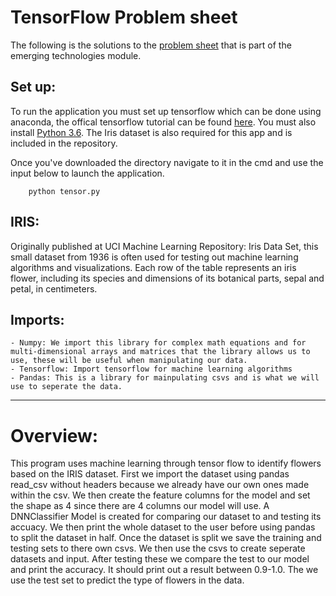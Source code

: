 # TensorFlow Problem sheet
The following is the solutions to the [problem sheet](https://github.com/emerging-technologies/emerging-technologies.github.io/blob/master/problems/tensorflow.md) that is part of the emerging technologies module.

## Set up:
To run the application you must set up tensorflow which can be done using anaconda, the offical tensorflow tutorial can be found [here](https://www.tensorflow.org/install/). You must also install [Python 3.6](https://anaconda.org/anaconda/python). The Iris dataset is also required for this app and is included in the repository.

Once you've downloaded the directory navigate to it in the cmd and use the input below to launch the application.
```
    python tensor.py
```

## IRIS:
Originally published at UCI Machine Learning Repository: Iris Data Set, this small dataset from 1936 is often used for testing out machine learning algorithms and visualizations. Each row of the table represents an iris flower, including its species and dimensions of its botanical parts, sepal and petal, in centimeters.

## Imports:
    - Numpy: We import this library for complex math equations and for multi-dimensional arrays and matrices that the library allows us to use, these will be useful when manipulating our data.
    - Tensorflow: Import tensorflow for machine learning algorithms 
    - Pandas: This is a library for mainpulating csvs and is what we will use to seperate the data. 
    
---

# Overview:
This program uses machine learning through tensor flow to identify flowers based on the IRIS dataset. First we import the dataset using pandas read_csv without headers because we already have our own ones made within the csv. We then create the feature columns for the model and set the shape as 4 since there are 4 columns our model will use. A DNNClassifier Model is created for comparing our dataset to and testing its accuacy. We then print the whole dataset to the user before using pandas to split the dataset in half. Once the dataset is split we save the training and testing sets to there own csvs. We then use the csvs to create seperate datasets and input. After testing these we compare the test to our model and print the accuracy. It should print out a result between 0.9-1.0. The we use the test set to predict the type of flowers in the data.